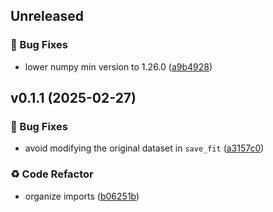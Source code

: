 ## Unreleased

### 🐞 Bug Fixes

- lower numpy min version to 1.26.0 ([a9b4928](https://github.com/kmnhan/xarray-lmfit/commit/a9b492847445eac3bfe4a206eb60d06213111dba))

## v0.1.1 (2025-02-27)

### 🐞 Bug Fixes

- avoid modifying the original dataset in `save_fit` ([a3157c0](https://github.com/kmnhan/xarray-lmfit/commit/a3157c067abc479ab56db3e2bbe07d21005912ea))

### ♻️ Code Refactor

- organize imports ([b06251b](https://github.com/kmnhan/xarray-lmfit/commit/b06251ba96f9ac10abbc7b4ad14b649e9a8c88ed))

